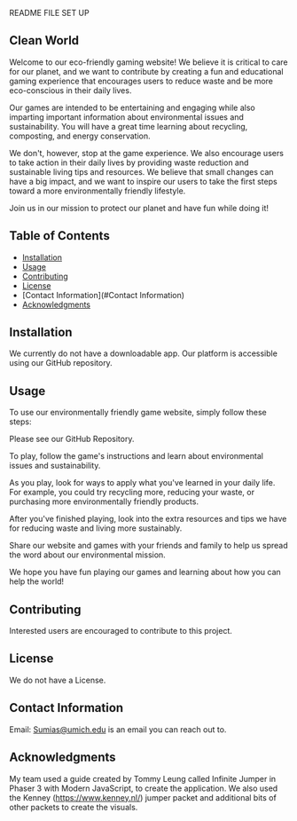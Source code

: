 README FILE SET UP

## Clean World

Welcome to our eco-friendly gaming website! We believe it is critical to care for our planet, and we want to contribute by creating a fun and educational gaming experience that encourages users to reduce waste and be more eco-conscious in their daily lives.

Our games are intended to be entertaining and engaging while also imparting important information about environmental issues and sustainability. You will have a great time learning about recycling, composting, and energy conservation.

We don't, however, stop at the game experience. We also encourage users to take action in their daily lives by providing waste reduction and sustainable living tips and resources. We believe that small changes can have a big impact, and we want to inspire our users to take the first steps toward a more environmentally friendly lifestyle.

Join us in our mission to protect our planet and have fun while doing it!

## Table of Contents

- [Installation](#installation)
- [Usage](#usage)
- [Contributing](#contributing)
- [License](#license)
- [Contact Information](#Contact Information)
- [Acknowledgments](#Acknowledgments)

## Installation

We currently do not have a downloadable app. Our platform is accessible using our GitHub repository. 

## Usage

To use our environmentally friendly game website, simply follow these steps: 

Please see our GitHub Repository.

To play, follow the game's instructions and learn about environmental issues and sustainability.

As you play, look for ways to apply what you've learned in your daily life. For example, you could try recycling more, reducing your waste, or purchasing more environmentally friendly products.

After you've finished playing, look into the extra resources and tips we have for reducing waste and living more sustainably.

Share our website and games with your friends and family to help us spread the word about our environmental mission.

We hope you have fun playing our games and learning about how you can help the world!


## Contributing

Interested users are encouraged to contribute to this project. 

## License

We do not have a License. 

## Contact Information

Email: Sumias@umich.edu is an email you can reach out to. 

## Acknowledgments

My team used a guide created by Tommy Leung called Infinite Jumper in Phaser 3 with Modern JavaScript, to create the application. We also used the Kenney (https://www.kenney.nl/) jumper packet and additional bits of other packets to create the visuals.
